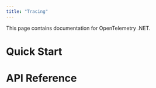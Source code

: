 ```yaml
---
title: "Tracing"
---
```


This page contains documentation for OpenTelemetry .NET.

# Quick Start

# API Reference
